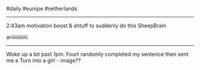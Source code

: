 #daily #europe #netherlands

---
2:43am motivation boost & shtuff to suddenly do this SheepBrain

ariiiiiiiiiiiii

---
Woke up a bit past 1pm. Fourt randomly completed my sentence then sent me a Turn into a girl - image??
